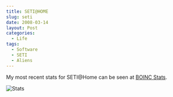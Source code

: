 ```yaml
---
title: SETI@HOME
slug: seti
date: 2008-03-14
layout: Post
categories:
  - Life
tags:
  - Software
  - SETI
  - Aliens
---
```


My most recent stats for SETI@Home can be seen at [BOINC Stats](http://boincstats.com/stats/boinc_user_graph.php?id=8aa97f9df3024245aa460178ddd7db91).

<!-- more -->

![Stats](http://boincstats.com/charts/chart_uk_bo_object_day_users_1084402.gif)
